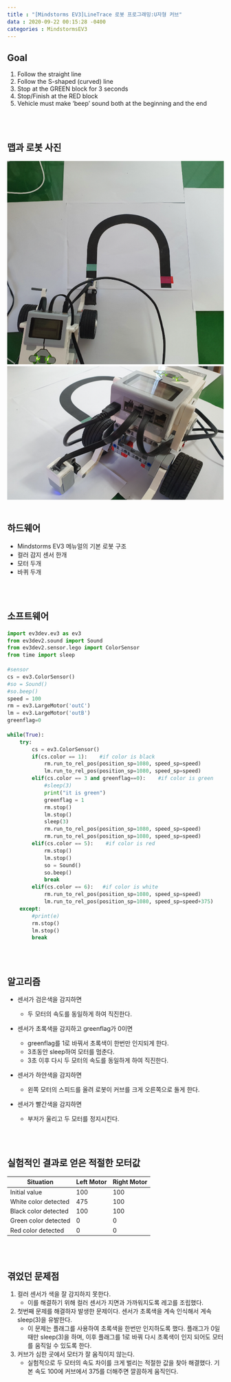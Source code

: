 ```yaml
---
title : "[Mindstorms EV3]LineTrace 로봇 프로그래밍:U자형 커브"
data : 2020-09-22 00:15:28 -0400
categories : MindstormsEV3
---
```

## Goal
1. Follow the straight line
2. Follow the S-shaped (curved) line
3. Stop at the GREEN block for 3 seconds
4. Stop/Finish at the RED block
5. Vehicle must make ‘beep’ sound both at the beginning and the end
<br>
<br>

## 맵과 로봇 사진
![Alt Text](/assets/images/MindstormsEV3/map.png)
![Alt Text](/assets/images/MindstormsEV3/robot.png)
<br>
<br>

## 하드웨어
- Mindstorms EV3 메뉴얼의 기본 로봇 구조
- 컬러 감지 센서 한개
- 모터 두개
- 바퀴 두개
<br>
<br>

## 소프트웨어
```python
import ev3dev.ev3 as ev3
from ev3dev2.sound import Sound
from ev3dev2.sensor.lego import ColorSensor
from time import sleep

#sensor
cs = ev3.ColorSensor()
#so = Sound()
#so.beep()
speed = 100
rm = ev3.LargeMotor('outC')
lm = ev3.LargeMotor('outB')
greenflag=0

while(True):
    try:
        cs = ev3.ColorSensor()
        if(cs.color == 1):    #if color is black
            rm.run_to_rel_pos(position_sp=1080, speed_sp=speed)
            lm.run_to_rel_pos(position_sp=1080, speed_sp=speed)
        elif(cs.color == 3 and greenflag==0):    #if color is green
            #sleep(3)
            print("it is green")
            greenflag = 1
            rm.stop()
            lm.stop()
            sleep(3)
            rm.run_to_rel_pos(position_sp=1080, speed_sp=speed)
            rm.run_to_rel_pos(position_sp=1080, speed_sp=speed)
        elif(cs.color == 5):    #if color is red
            rm.stop()
            lm.stop()
            so = Sound()
            so.beep()
            break
        elif(cs.color == 6):   #if color is white
            rm.run_to_rel_pos(position_sp=1080, speed_sp=speed)
            lm.run_to_rel_pos(position_sp=1080, speed_sp=speed+375)
    except:
        #print(e)
        rm.stop()
        lm.stop()
        break
```
<br>
<br>

## 알고리즘
- 센서가 검은색을 감지하면
    - 두 모터의 속도를 동일하게 하여 직진한다.

- 센서가 초록색을 감지하고 greenflag가 0이면
    - greenflag를 1로 바꿔서 초록색이 한번만 인지되게 한다.
    - 3초동안 sleep하여 모터를 멈춘다. 
    - 3초 이후 다시 두 모터의 속도를 동일하게 하여 직진한다.

- 센서가 하얀색을 감지하면
    - 왼쪽 모터의 스피드를 올려 로봇이 커브를 크게 오른쪽으로 돌게 한다.

- 센서가 빨간색을 감지하면
    - 부저가 울리고 두 모터를 정지시킨다.
<br>
<br>

## 실험적인 결과로 얻은 적절한 모터값
|Situation|Left Motor|Right Motor|
|---|---|---|
|Initial value|100|100|
|White color detected|475|100|
|Black color detected|100|100|
|Green color detected|0|0|
|Red color detected|0|0|
<br>
<br>

## 겪었던 문제점
1.  컬러 센서가 색을 잘 감지하지 못한다.
    - 이를 해결하기 위해 컬러 센서가 지면과 가까워지도록 레고를 조립했다.
2. 첫번째 문제를 해결하자 발생한 문제이다. 센서가 초록색을 계속 인식해서 계속 sleep(3)을 유발한다.
    - 이 문제는 플래그를 사용하여 초록색을 한번만 인지하도록 했다. 플래그가 0일 때만 sleep(3)을 하며, 이후 플래그를 1로 바꿔 다시 초록색이 인지 되어도 모터를 움직일 수 있도록 한다.
3. 커브가 심한 곳에서 모터가 잘 움직이지 않는다.
    - 실험적으로 두 모터의 속도 차이를 크게 벌리는 적절한 값을 찾아 해결했다. 기본 속도 100에 커브에서 375를 더해주면 깔끔하게 움직인다.

